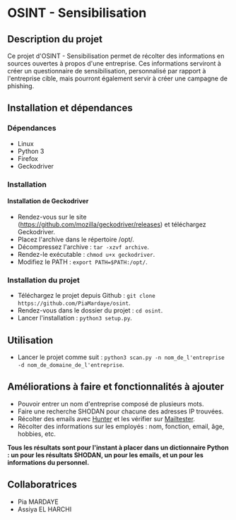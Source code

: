 # OSINT - Sensibilisation

## Description du projet
Ce projet d'OSINT - Sensibilisation permet de récolter des informations en sources ouvertes à propos d'une entreprise. Ces informations serviront à créer un questionnaire de sensibilisation, personnalisé par rapport à l'entreprise cible, mais pourront également servir à créer une campagne de phishing.

## Installation et dépendances

### Dépendances
* Linux
* Python 3
* Firefox
* Geckodriver

### Installation
#### Installation de Geckodriver
* Rendez-vous sur le site (https://github.com/mozilla/geckodriver/releases) et téléchargez Geckodriver.
* Placez l'archive dans le répertoire /opt/.
* Décompressez l'archive : `tar -xzvf archive`.
* Rendez-le exécutable : `chmod u+x geckodriver`.
* Modifiez le PATH : `export PATH=$PATH:/opt/`.

### Installation du projet
* Téléchargez le projet depuis Github : `git clone https://github.com/PiaMardaye/osint`.
* Rendez-vous dans le dossier du projet : `cd osint`.
* Lancer l'installation : `python3 setup.py`.

## Utilisation
* Lancer le projet comme suit : `python3 scan.py -n nom_de_l'entreprise -d nom_de_domaine_de_l'entreprise`.


## Améliorations à faire et fonctionnalités à ajouter
* Pouvoir entrer un nom d'entreprise composé de plusieurs mots.
* Faire une recherche SHODAN pour chacune des adresses IP trouvées.
* Récolter des emails avec [Hunter](https://hunter.io/) et les vérifier sur [Mailtester](https://mailtester.com).
* Récolter des informations sur les employés : nom, fonction, email, âge, hobbies, etc.

**Tous les résultats sont pour l'instant à placer dans un dictionnaire Python : un pour les résultats SHODAN, un pour les emails, et un pour les informations du personnel.**

## Collaboratrices
* Pia MARDAYE
* Assiya EL HARCHI

